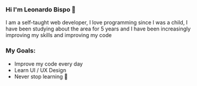 ### Hi I'm Leonardo Bispo 👋

I am a self-taught web developer, I love programming since I was a child, I have been studying about the area for 5 years and I have been increasingly improving my skills and improving my code

### My Goals:

- Improve my code every day
- Learn UI / UX Design
- Never stop learning 🚀
